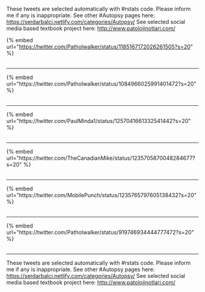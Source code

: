 

These tweets are selected automatically with #rstats code. Please inform me if any is inappropriate.
See other #Autopsy pages here: https://serdarbalci.netlify.com/categories/Autopsy/ 
See selected social media based textbook project here: http://www.patolojinotlari.com/

{% embed url="https://twitter.com/Patholwalker/status/1185167172026261505?s=20" %}<br>
<br>
<hr>
{% embed url="https://twitter.com/Patholwalker/status/1084966025991401472?s=20" %}<br>
<br>
<hr>
{% embed url="https://twitter.com/PaulMinda1/status/1257041661332541442?s=20" %}<br>
<br>
<hr>
{% embed url="https://twitter.com/TheCanadianMike/status/1235705870048284677?s=20" %}<br>
<br>
<hr>
{% embed url="https://twitter.com/MobilePunch/status/1235765797605138432?s=20" %}<br>
<br>
<hr>
{% embed url="https://twitter.com/Patholwalker/status/919746934444777472?s=20" %}<br>
<br>
<hr>


These tweets are selected automatically with #rstats code. Please inform me if any is inappropriate.
See other #Autopsy pages here: https://serdarbalci.netlify.com/categories/Autopsy/ 
See selected social media based textbook project here: http://www.patolojinotlari.com/
